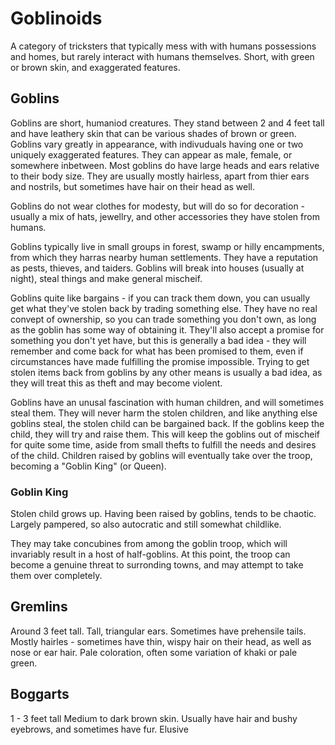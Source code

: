 # Goblinoids


A category of tricksters that typically mess with with humans possessions and homes, but rarely interact with humans themselves. 
Short, with green or brown skin, and exaggerated features.

## Goblins

Goblins are short, humaniod creatures. They stand between 2 and 4 feet tall and have leathery skin that can be various shades of brown or green.
Goblins vary greatly in appearance, with indivuduals having one or two uniquely exaggerated features. They can appear as male, female, or somewhere inbetween.
Most goblins do have large heads and ears relative to their body size. They are usually mostly hairless, apart from thier ears and nostrils, but sometimes have hair on their head as well.

Goblins do not wear clothes for modesty, but will do so for decoration - usually a mix of hats, jewellry, and other accessories they have stolen from humans.

Goblins typically live in small groups in forest, swamp or hilly encampments, from which they harras nearby human settlements.
They have a reputation as pests, thieves, and taiders. Goblins will break into houses (usually at night), steal things and make general mischeif. 


Goblins quite like bargains - if you can track them down, you can usually get what they've stolen back by trading something else. They have no real convept of ownership, 
so you can trade something you don't own, as long as the goblin has some way of obtaining it. They'll also accept a promise for something you don't yet have, but this is generally a bad idea - 
they will remember and come back for what has been promised to them, even if circumstances have made fulfilling the promise impossible. 
Trying to get stolen items back from goblins by any other means is usually a bad idea, as they will treat this as theft and may become violent.

Goblins have an unusal fascination with human children, and will sometimes steal them. They will never harm the stolen children, and like anything else goblins steal, the stolen child can be bargained back. 
If the goblins keep the child, they will try and raise them. This will keep the goblins out of mischeif for quite some time, aside from small thefts to fulfill the needs and desires of the child.
Children raised by goblins will eventually take over the troop, becoming a "Goblin King" (or Queen).


### Goblin King

Stolen child grows up.
Having been raised by goblins, tends to be chaotic. Largely pampered, so also autocratic and still somewhat childlike.

They may take concubines from among the goblin troop, which will invariably result in a host of half-goblins.
At this point, the troop can become a genuine threat to surronding towns, and may attempt to take them over completely.


## Gremlins

Around 3 feet tall.
Tall, triangular ears.
Sometimes have prehensile tails.
Mostly hairles - sometimes have thin, wispy hair on their head, as well as nose or ear hair. 
Pale coloration, often some variation of khaki or pale green.

## Boggarts

1 - 3 feet tall
Medium to dark brown skin.
Usually have hair and bushy eyebrows, and sometimes have fur.
Elusive




